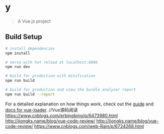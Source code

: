 # y

> A Vue.js project

## Build Setup

``` bash
# install dependencies
npm install

# serve with hot reload at localhost:8080
npm run dev

# build for production with minification
npm run build

# build for production and view the bundle analyzer report
npm run build --report
```

For a detailed explanation on how things work, check out the [guide](http://vuejs-templates.github.io/webpack/) and [docs for vue-loader](http://vuejs.github.io/vue-loader).
//Vue源码阅读
  https://www.cnblogs.com/erbingbing/p/6473980.html
  http://jiongks.name/blog/vue-code-review/
  http://jiongks.name/blog/vue-code-review/
  https://www.cnblogs.com/web-Rain/p/6724268.html
